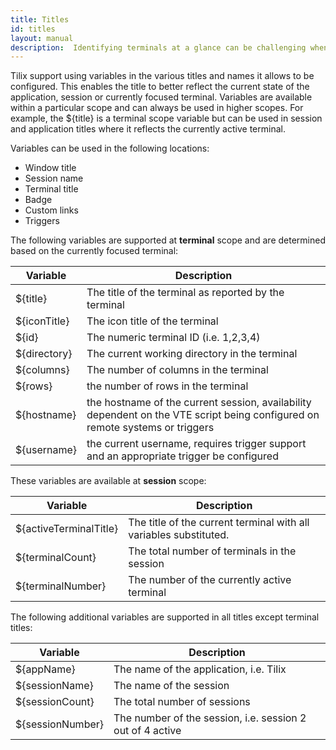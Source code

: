 ```yaml
---
title: Titles
id: titles
layout: manual
description:  Identifying terminals at a glance can be challenging when multiple terminals are displayed simultaneously. Tilix supports customizing the titles of terminals, sessions and applications to make this process easier.
---
```

Tilix support using variables in the various titles and names it allows to be configured. This enables the title to better reflect the current state of the application, session or currently focused terminal. Variables are available within a particular scope and can always be used in higher scopes. For example, the ${title} is a terminal scope variable but can be used in session and application titles where it reflects the currently active terminal.

Variables can be used in the following locations:

* Window title
* Session name
* Terminal title
* Badge
* Custom links
* Triggers

The following variables are supported at **terminal** scope and are determined based on the currently focused terminal:

| Variable     | Description                                                                                                                  |
|--------------|------------------------------------------------------------------------------------------------------------------------------|
| ${title}     | The title of the terminal as reported by the terminal                                                                        |
| ${iconTitle} | The icon title of the terminal                                                                                               |
| ${id}        | The numeric terminal ID (i.e. 1,2,3,4)                                                                                       |
| ${directory} | The current working directory in the terminal                                                                                |
| ${columns}   | The number of columns in the terminal                                                                                        |
| ${rows}      | the number of rows in the terminal                                                                                           |
| ${hostname}  | the hostname of the current session, availability dependent on the VTE script being configured on remote systems or triggers |
| ${username}  | the current username, requires trigger support and an appropriate trigger be configured                                      |

These variables are available at **session** scope:

| Variable               | Description                                                       |
|------------------------|-------------------------------------------------------------------|
| ${activeTerminalTitle} | The title of the current terminal with all variables substituted. |
| ${terminalCount}       | The total number of terminals in the session                      |
| ${terminalNumber}      | The number of the currently active terminal                       |

The following additional variables are supported in all titles except terminal titles:

| Variable         | Description                                               |
|------------------|-----------------------------------------------------------|
| ${appName}       | The name of the application, i.e. Tilix                   |
| ${sessionName}   | The name of the session                                   |
| ${sessionCount}  | The total number of sessions                              |
| ${sessionNumber} | The number of the session, i.e. session 2 out of 4 active |
